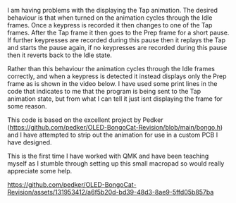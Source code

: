 I am having problems with the displaying the Tap animation. The desired behaviour is that when turned on the animation cycles through the Idle frames. Once a keypress is recorded it then changes to one of the Tap frames. After the Tap frame it then goes to the Prep frame for a short pause. If further keypresses are recorded during this pause then it replays the Tap and starts the pause again, if no keypresses are recorded during this pause then it reverts back to the Idle state.

Rather than this behaviour the animation cycles through the Idle frames correctly, and when a keypress is detected it instead displays only the Prep frame as is shown in the video below. I have used some print lines in the code that indicates to me that the program is being sent to the Tap animation state, but from what I can tell it just isnt displaying the frame for some reason.

This code is based on the excellent project by Pedker (https://github.com/pedker/OLED-BongoCat-Revision/blob/main/bongo.h) and I have attempted to strip out the animation for use in a custom PCB I have designed.

This is the first time I have worked with QMK and have been teaching myself as I stumble through setting up this small macropad so would really appreciate some help.

https://github.com/pedker/OLED-BongoCat-Revision/assets/131953412/a6f5b20d-bd39-48d3-8ae9-5ffd05b857ba
